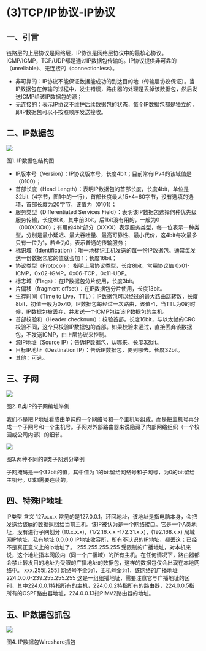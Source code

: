 # (3)TCP/IP协议-IP协议

## 一、引言

链路层的上层协议是网络层，IP协议是网络层协议中的最核心协议。ICMP/IGMP，TCP/UDP都是通过IP数据包传输的。IP协议提供非可靠的（unreliable）、无连接的（connectionless）。

* 非可靠的：IP协议不能保证数据能成功的到达目的地（传输层协议保证）。当IP数据包在传输的过程中，发生错误，路由器的处理是丢掉该数据包，然后发送ICMP给该IP数据包的源；
* 无连接的：表示IP协议不维护后续数据包的状态，每个IP数据包都是独立的，即IP数据包可以不按照顺序发送接收。

## 二、IP数据包

![][1]



图1. IP数据包结构图

* IP版本号（Version）：IP协议版本号，长度4bit；目前常有IPv4的该域值是（0100）；
* 首部长度（Head Length）：表明IP数据包的首部长度，长度4bit，单位是32bit（4字节，图1中的一行），首部长度最大15*4=60字节，没有选填的选项，首部长度为20字节，该值为（0101）；
* 服务类型（Differentiated Services Field）：表明该IP数据包选择何种优先级服务传输，长度8bit，其中前3bit，后1bit没有用的，一般为0（000XXXX0）；有用的4bit部分（XXXX）表示服务类型，每一位表示一种类型，分别是最小延迟、最大吞吐量、最高可靠性、最小代价，这4bit每次最多只有一位为1，若全为0，表示普通的传输服务；
* 标识域（Identification）：唯一地标识主机发送的每一份IP数据包。通常每发送一份数据包它的值就会加 1；长度16bit；
* 协议类型（Protocol）： 指明上层协议类型，长度8bit，常用协议值 0x01-ICMP，0x02-IGMP，0x06-TCP，0x11-UDP。
* 标志域（Flags）：在IP数据包分片使用，长度3bit。
* 片偏移（fragment offset）：在IP数据包分片使用，长度13bit。
* 生存时间（Time to Live，TTL）：IP数据包可以经过的最大路由跳转数，长度8bit，初值一般为0x40，IP数据包每经过一次路由，该值-1，当TTL为0的时候，IP数据包被丢弃，并发送一个ICMP包给该IP数据包的主机。
* 首部校验和（Header checknum）：校验首部，长度16bit，与以太帧的CRC校验不同，这个只校验IP数据包的首部。如果校验未通过，直接丢弃该数据包，不发送ICMP，由上层协议来控制。
* 源IP地址（Source IP）：告诉IP数据包，从哪来。长度32bit。
* 目标IP地址（Destination IP）：告诉IP数据包，要到哪去。长度32bit。
* 其他：可选。

## 三、子网

![][2]



图2. B类IP的子网编址举例

我们不是把IP地址看成由单纯的一个网络号和一个主机号组成，而是把主机号再分成一个子网号和一个主机号。子网对外部路由器来说隐藏了内部网络组织（一个校园或公司内部）的细节。

![][3]



图3.两种不同的B类子网划分举例

子网掩码是一个32bit的值，其中值为 1的bit留给网络号和子网号，为0的bit留给主机号。0或1需要连续的。

## 四、特殊IP地址

IP类型 含义 127.x.x.x 常见的是127.0.0.1，环回地址，该地址是指电脑本身，会把发送给该ip的数据返回给当前主机。该IP被认为是一个网络接口。它是一个A类地址，没有进行子网划分 (10.x.x.x)，(172.16.x.x -172.31.x.x)，(192.168.x.x) 局域网IP地址，私有地址 0.0.0.0 IP地址收容所，所有不认识的IP地址，都丢这；已经不是真正意义上的ip地址了。 255.255.255.255 受限制的广播地址，对本机来说，这个地址指本网段内（同一个广播域）的所有主机。在任何情况下，路由器都会禁止转发目的地址为受限的广播地址的数据包，这样的数据包仅会出现在本地网络中。 xxx.255[.255] 网络号不全为1，主机号全为1，该网络的广播地址 224.0.0.0-239.255.255.255 这是一组组播地址，需要注意它与广播地址的区别，其中224.0.0.1特指所有的主机，224.0.0.2特指所有的路由器，224.0.0.5指所有的OSPF路由器地址，224.0.0.13指PIMV2路由器的地址。 

## 五、IP数据包抓包

![][4]



图4. IP数据包Wireshare抓包


[1]: http://upload-images.jianshu.io/upload_images/301894-54f6bfb0951a452a.png?imageMogr2/auto-orient/strip%7CimageView2/2/w/1240
[2]: http://upload-images.jianshu.io/upload_images/301894-927b2b986493a211.png?imageMogr2/auto-orient/strip%7CimageView2/2/w/1240
[3]: http://upload-images.jianshu.io/upload_images/301894-b839ff1d3a06781b.png?imageMogr2/auto-orient/strip%7CimageView2/2/w/1240
[4]: http://upload-images.jianshu.io/upload_images/301894-b95bef0d4eddfff5.png?imageMogr2/auto-orient/strip%7CimageView2/2/w/1240